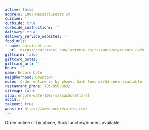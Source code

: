 ```yaml
---
active: false
address: 1007 Massachusetts St
cuisine: ''
curbside: true
curbside_instructions: ''
delivery: true
delivery_service_websites: ''
food_urls:
- name: eatstreet.com
  url: https://eatstreet.com/lawrence-ks/restaurants/encore-cafe
giftcard: false
giftcard_notes: ''
giftcard_url: ''
hours: ''
name: Encore Café
neighborhood: Downtown
notes: Order online or by phone, Sack lunches/dinners available
restaurant_phone: 785-856-3682
sitemap: false
slug: encore-cafe-1007-massachusetts-st
social: ''
takeout: true
website: https://www.encorecafeks.com/
---
```


Order online or by phone, Sack lunches/dinners available